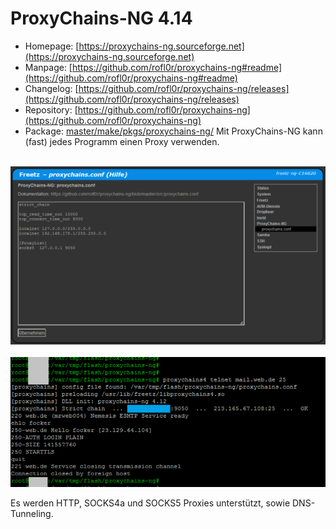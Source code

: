 # ProxyChains-NG 4.14
 - Homepage: [https://proxychains-ng.sourceforge.net](https://proxychains-ng.sourceforge.net)
 - Manpage: [https://github.com/rofl0r/proxychains-ng#readme](https://github.com/rofl0r/proxychains-ng#readme)
 - Changelog: [https://github.com/rofl0r/proxychains-ng/releases](https://github.com/rofl0r/proxychains-ng/releases)
 - Repository: [https://github.com/rofl0r/proxychains-ng](https://github.com/rofl0r/proxychains-ng)
 - Package: [master/make/pkgs/proxychains-ng/](https://github.com/Freetz-NG/freetz-ng/tree/master/make/pkgs/proxychains-ng/)
Mit ProxyChains-NG kann (fast) jedes Programm einen Proxy verwenden.<br>

<br>
<a href='../screenshots/000-PKG_proxychains-ng.png'><img src='../screenshots/000-PKG_proxychains-ng_md.png'></a>
&emsp;
<a href='../screenshots/000-PKG_proxychains-ng_terminal.png'><img src='../screenshots/000-PKG_proxychains-ng_terminal_md.png'></a>
<br>

Es werden HTTP, SOCKS4a und SOCKS5 Proxies unterstützt, sowie DNS-Tunneling.

